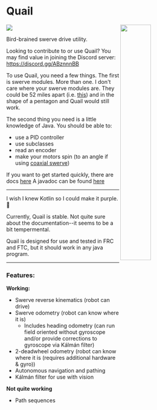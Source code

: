 
# Quail
<img src="https://github.com/Mineinjava/quail/blob/main/images/quail_above_border.png" width="40%" align="right">

[![](https://jitpack.io/v/mineinjava/quail.svg) <!-- ![](https://jitpack.io/v/Mineinjava/Quail/month.svg) -->](https://jitpack.io/#mineinjava/quail)

Bird-brained swerve drive utility.

Looking to contribute to or use Quail? You may find value in joining the Discord server: https://discord.gg/ABznnnBB

To use Quail, you need a few things. The first is swerve modules. More than one. I don't care where your swerve modules are. They could be 52 miles apart (i.e. [this](https://www.youtube.com/watch?v=Ui-ehJlGM1Q)) and in the shape of a pentagon and Quail would still work.

The second thing you need is a little knowledge of Java. You should be able to:
 - use a PID controller
 - use subclasses
 - read an encoder
 - make your motors spin (to an angle if using [coaxial swerve](https://www.chiefdelphi.com/t/coaxial-vs-non-coaxial-swerve/158629/4))

If you want to get started quickly, there are docs [here](https://astr0clad.github.io/quail_docs/)
A javadoc can be found [here](https://mineinjava.github.io/quail/javadoc/)

---
I wish I knew Kotlin so I could make it purple. 💜

Currently, Quail is stable. Not quite sure about the documentation--it seems to be a bit tempermental.

Quail is designed for use and tested in FRC and FTC, but it should work in any java program.

---
### Features:

**Working:**
- Swerve reverse kinematics (robot can drive)
- Swerve odometry (robot can know where it is)
    - Includes heading odometry (can run field oriented without gyroscope and/or provide corrections to gyroscope via Kálmán filter)
- 2-deadwheel odometry (robot can know where it is (requires additional hardware & gyro))
- Autonomous navigation and pathing
- Kálmán filter for use with vision

**Not quite working**
- Path sequences



